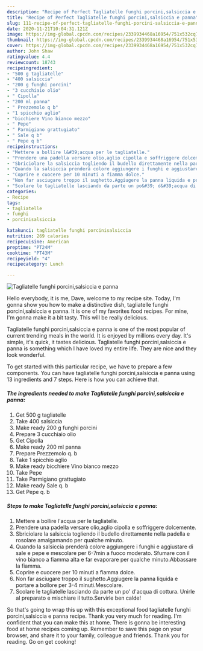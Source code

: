```yaml
---
description: "Recipe of Perfect Tagliatelle funghi porcini,salsiccia e panna"
title: "Recipe of Perfect Tagliatelle funghi porcini,salsiccia e panna"
slug: 111-recipe-of-perfect-tagliatelle-funghi-porcini-salsiccia-e-panna
date: 2020-11-21T10:04:31.121Z
image: https://img-global.cpcdn.com/recipes/2339934468a16954/751x532cq70/tagliatelle-funghi-porcinisalsiccia-e-panna-recipe-main-photo.jpg
thumbnail: https://img-global.cpcdn.com/recipes/2339934468a16954/751x532cq70/tagliatelle-funghi-porcinisalsiccia-e-panna-recipe-main-photo.jpg
cover: https://img-global.cpcdn.com/recipes/2339934468a16954/751x532cq70/tagliatelle-funghi-porcinisalsiccia-e-panna-recipe-main-photo.jpg
author: John Shaw
ratingvalue: 4.4
reviewcount: 18743
recipeingredient:
- "500 g tagliatelle"
- "400 salsiccia"
- "200 g funghi porcini"
- "3 cucchiaio olio"
- " Cipolla"
- "200 ml panna"
- " Prezzemolo q b"
- "1 spicchio aglio"
- "bicchiere Vino bianco mezzo"
- " Pepe"
- " Parmigiano grattugiato"
- " Sale q b"
- " Pepe q b"
recipeinstructions:
- "Mettere a bollire l&#39;acqua per le tagliatelle."
- "Prendere una padella versare olio,aglio cipolla e soffriggere dolcemente."
- "Sbriciolare la salsiccia togliendo il budello direttamente nella padella e rosolare amalgamando per qualche minuto."
- "Quando la salsiccia prenderà colore aggiungere i funghi e aggiustare di sale e pepe e mescolare per 6-7min a fuoco moderato. Sfumare con il vino bianco a fiamma alta e far evaporare per qualche minuto.Abbassare la fiamma."
- "Coprire e cuocere per 10 minuti a fiamma dolce."
- "Non far asciugare troppo il sughetto.Aggiugere la panna liquida e portare a bollore per 3-4 minuti.Mescolare."
- "Scolare le tagliatelle lasciando da parte un po&#39; d&#39;acqua di cottura. Unirle al preparato e mischiare il tutto.Servirle ben calde!"
categories:
- Recipe
tags:
- tagliatelle
- funghi
- porcinisalsiccia

katakunci: tagliatelle funghi porcinisalsiccia 
nutrition: 269 calories
recipecuisine: American
preptime: "PT24M"
cooktime: "PT43M"
recipeyield: "4"
recipecategory: Lunch

---
```



![Tagliatelle funghi porcini,salsiccia e panna](https://img-global.cpcdn.com/recipes/2339934468a16954/751x532cq70/tagliatelle-funghi-porcinisalsiccia-e-panna-recipe-main-photo.jpg)

Hello everybody, it is me, Dave, welcome to my recipe site. Today, I'm gonna show you how to make a distinctive dish, tagliatelle funghi porcini,salsiccia e panna. It is one of my favorites food recipes. For mine, I'm gonna make it a bit tasty. This will be really delicious.



Tagliatelle funghi porcini,salsiccia e panna is one of the most popular of current trending meals in the world. It is enjoyed by millions every day. It's simple, it's quick, it tastes delicious. Tagliatelle funghi porcini,salsiccia e panna is something which I have loved my entire life. They are nice and they look wonderful.


To get started with this particular recipe, we have to prepare a few components. You can have tagliatelle funghi porcini,salsiccia e panna using 13 ingredients and 7 steps. Here is how you can achieve that.

<!--inarticleads1-->

##### The ingredients needed to make Tagliatelle funghi porcini,salsiccia e panna:

1. Get 500 g tagliatelle
1. Take 400 salsiccia
1. Make ready 200 g funghi porcini
1. Prepare 3 cucchiaio olio
1. Get  Cipolla
1. Make ready 200 ml panna
1. Prepare  Prezzemolo q. b
1. Take 1 spicchio aglio
1. Make ready bicchiere Vino bianco mezzo
1. Take  Pepe
1. Take  Parmigiano grattugiato
1. Make ready  Sale q. b
1. Get  Pepe q. b




<!--inarticleads2-->

##### Steps to make Tagliatelle funghi porcini,salsiccia e panna:

1. Mettere a bollire l&#39;acqua per le tagliatelle.
1. Prendere una padella versare olio,aglio cipolla e soffriggere dolcemente.
1. Sbriciolare la salsiccia togliendo il budello direttamente nella padella e rosolare amalgamando per qualche minuto.
1. Quando la salsiccia prenderà colore aggiungere i funghi e aggiustare di sale e pepe e mescolare per 6-7min a fuoco moderato. Sfumare con il vino bianco a fiamma alta e far evaporare per qualche minuto.Abbassare la fiamma.
1. Coprire e cuocere per 10 minuti a fiamma dolce.
1. Non far asciugare troppo il sughetto.Aggiugere la panna liquida e portare a bollore per 3-4 minuti.Mescolare.
1. Scolare le tagliatelle lasciando da parte un po&#39; d&#39;acqua di cottura. Unirle al preparato e mischiare il tutto.Servirle ben calde!




So that's going to wrap this up with this exceptional food tagliatelle funghi porcini,salsiccia e panna recipe. Thank you very much for reading. I'm confident that you can make this at home. There is gonna be interesting food at home recipes coming up. Remember to save this page on your browser, and share it to your family, colleague and friends. Thank you for reading. Go on get cooking!
